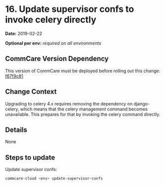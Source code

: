 # 16. Update supervisor confs to invoke celery directly

**Date:** 2019-02-22

**Optional per env:** _required on all environments_


## CommCare Version Dependency
This version of CommCare must be deployed before rolling out this change:
[f67f9c81](https://github.com/dimagi/commcare-hq/commit/f67f9c8149bd71712f457c270b03b5a55077c273)


## Change Context
Upgrading to celery 4.x requires removing the dependency on
django-celery, which means that the celery management command
becomes unavailable.  This prepares for that by invoking the
celery command directly.

## Details
None
## Steps to update
Update supervisor confs:
```bash
commcare-cloud <env> update-supervisor-confs
```
